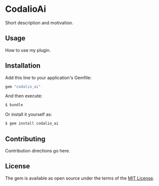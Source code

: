 # CodalioAi
Short description and motivation.

## Usage
How to use my plugin.

## Installation
Add this line to your application's Gemfile:

```ruby
gem "codalio_ai"
```

And then execute:
```bash
$ bundle
```

Or install it yourself as:
```bash
$ gem install codalio_ai
```

## Contributing
Contribution directions go here.

## License
The gem is available as open source under the terms of the [MIT License](https://opensource.org/licenses/MIT).
